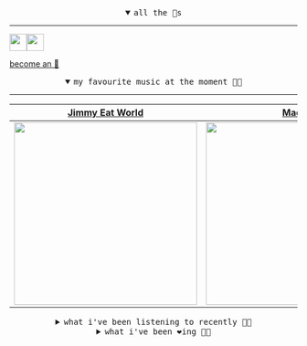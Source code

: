 <details open>

<summary align="center"><samp>all the 🥚s</samp></summary>
<hr />

<a href="https://github.com/pvinis"><img src="https://avatars.githubusercontent.com/u/100233?s=90&v=4" width="30" height="30" /><a href="https://github.com/maxPugh"><img src="https://avatars.githubusercontent.com/u/46350013?s=90&u=52a601eaa2d272b35477d096fe782ebf0a8a1f68&v=4" width="30" height="30" />

<samp><a href="https://github.com/bitttttten/bitttttten/stargazers">become an 🥚</a></samp>

</details>

<details open>

<summary align="center"><samp>my favourite music at the moment 🎵🎶</samp></summary>
<hr />

<!-- toc -->

| [Jimmy Eat World](https://open.spotify.com/artist/3Ayl7mCk0nScecqOzvNp6s)                                                                                        | [Madlib](https://open.spotify.com/artist/5LhTec3c7dcqBvpLRWbMcf)                                                                                                 | [Josienne Clarke](https://open.spotify.com/artist/3ygFnvt1R5sH1eu3eC9hxe)                                                                                        | [LUMP](https://open.spotify.com/artist/4gQsGkfdB4uVrNBqo4MhmI)                                                                                                   |
| ---------------------------------------------------------------------------------------------------------------------------------------------------------------- | ---------------------------------------------------------------------------------------------------------------------------------------------------------------- | ---------------------------------------------------------------------------------------------------------------------------------------------------------------- | ---------------------------------------------------------------------------------------------------------------------------------------------------------------- |
| [<img src="https://i.scdn.co/image/ab6761610000e5ebaa42f1560a0eb7855c29f899" width="320" height="auto">](https://open.spotify.com/artist/3Ayl7mCk0nScecqOzvNp6s) | [<img src="https://i.scdn.co/image/ab6761610000e5ebdb860c843b90fdea28f670d6" width="320" height="auto">](https://open.spotify.com/artist/5LhTec3c7dcqBvpLRWbMcf) | [<img src="https://i.scdn.co/image/ab6761610000e5ebe7138ec13bc5afbccd8dfa48" width="320" height="auto">](https://open.spotify.com/artist/3ygFnvt1R5sH1eu3eC9hxe) | [<img src="https://i.scdn.co/image/ab6761610000e5eb9e412ed392a80791bbceecfd" width="320" height="auto">](https://open.spotify.com/artist/4gQsGkfdB4uVrNBqo4MhmI) |

<!-- tocstop -->

</details>

<details>

<summary align="center"><samp>what i've been listening to recently 🎵🎶</samp></summary>
<hr />

<!-- toc -->

| [Someday - triple j Like A Ver…<br />Julia Jacklin](https://open.spotify.com/track/1Qj4H2YJp83dd4ATpXN4UV)                                                      | [Tightrope Tap Dancer<br />Luo](https://open.spotify.com/track/0Iuzv0IlOK8hceqnga0jPC)                                                                          | [Dark Gethsemane<br />Burial](https://open.spotify.com/track/1xPJ0SgzhaFllWByZ3HHtp)                                                                            | [Division - Heathered Pearls R…<br />Tycho, Heathered Pearls](https://open.spotify.com/track/6r3nIqECfZ3EW8YlzBeSOp)                                            |
| --------------------------------------------------------------------------------------------------------------------------------------------------------------- | --------------------------------------------------------------------------------------------------------------------------------------------------------------- | --------------------------------------------------------------------------------------------------------------------------------------------------------------- | --------------------------------------------------------------------------------------------------------------------------------------------------------------- |
| [<img src="https://i.scdn.co/image/ab6761610000e5eb9ac7ef3a5139420752434293" width="320" height="auto">](https://open.spotify.com/track/1Qj4H2YJp83dd4ATpXN4UV) | [<img src="https://i.scdn.co/image/ab6761610000e5eb477734ee9cc38c3375c5274c" width="320" height="auto">](https://open.spotify.com/track/0Iuzv0IlOK8hceqnga0jPC) | [<img src="https://i.scdn.co/image/70180155163bd7b14dd3f69905de214433297ef8" width="320" height="auto">](https://open.spotify.com/track/1xPJ0SgzhaFllWByZ3HHtp) | [<img src="https://i.scdn.co/image/ab6761610000e5eb67dc5ddf98393f695a28968d" width="320" height="auto">](https://open.spotify.com/track/6r3nIqECfZ3EW8YlzBeSOp) |

<!-- tocstop -->

</details>

<details>

<summary align="center"><samp>what i've been ❤️ing 🎵🎶</samp></summary>
<hr />

<!-- toc -->

| [Time Unlimited<br />Young Marco](https://open.spotify.com/album/6IjhujdRd52mPEONnz0TAu)                                                                        | [Division - Heathered Pearls R…<br />Tycho](https://open.spotify.com/album/0uBMm91ymfxpDUTDmalS1j)                                                              | [Ever New - Kelsey Lu's Transp…<br />Beverly Glenn-Copeland, Kelse…](https://open.spotify.com/album/0kXp4C98nyk4jNRI82FPcc)                                     | [Blink<br />Hiroshi Yoshimura](https://open.spotify.com/album/4h5av08hHhOyyINApKfnEE)                                                                           |
| --------------------------------------------------------------------------------------------------------------------------------------------------------------- | --------------------------------------------------------------------------------------------------------------------------------------------------------------- | --------------------------------------------------------------------------------------------------------------------------------------------------------------- | --------------------------------------------------------------------------------------------------------------------------------------------------------------- |
| [<img src="https://i.scdn.co/image/ab67616d0000b2733bcdc3051dbdfee929697e34" width="320" height="auto">](https://open.spotify.com/album/6IjhujdRd52mPEONnz0TAu) | [<img src="https://i.scdn.co/image/ab67616d0000b2730f51f8713a4431bbfa67888b" width="320" height="auto">](https://open.spotify.com/album/0uBMm91ymfxpDUTDmalS1j) | [<img src="https://i.scdn.co/image/ab67616d0000b273655003aaee253c6811bae4d6" width="320" height="auto">](https://open.spotify.com/album/0kXp4C98nyk4jNRI82FPcc) | [<img src="https://i.scdn.co/image/ab67616d0000b273c7031ca5eb1885228cf64b1c" width="320" height="auto">](https://open.spotify.com/album/4h5av08hHhOyyINApKfnEE) |

<!-- tocstop -->

</details>
